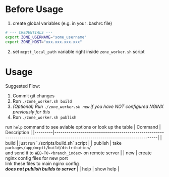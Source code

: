 # Before Usage

1. create global variables (e.g. in your .bashrc file)
```sh
# --- CREDENTIALS ---
export ZONE_USERNAME="some_username"
export ZONE_HOST="xxx.xxx.xxx.xxx"
```

2. set `mcptt_local_path` variable right inside `zone_worker.sh` script

# Usage

Suggested Flow:

1. Commit git changes
2. Run `./zone_worker.sh build`
3. *(Optional) Run `./zone_worker.sh new` if you have NOT configured NGINX previously for this*
4. Run `./zone_worker.sh publish`

run `help` command to see aviable options
or look up the table
| Command | Description                                                                                                                     |
|---------|---------------------------------------------------------------------------------------------------------------------------------|
| build   | just run \`./scripts/build.sh\` script                                                                                          |
| publish | take `packages/app/mcptt/build/distribution/` <br/> and send it to `WEB-TO-<branch_index>` on remote server |
| new     | create nginx config files for new port <br/> link these files to main nginx config <br/> ***does not publish builds to server***        |
| help    | show help                                                                                                                       |
